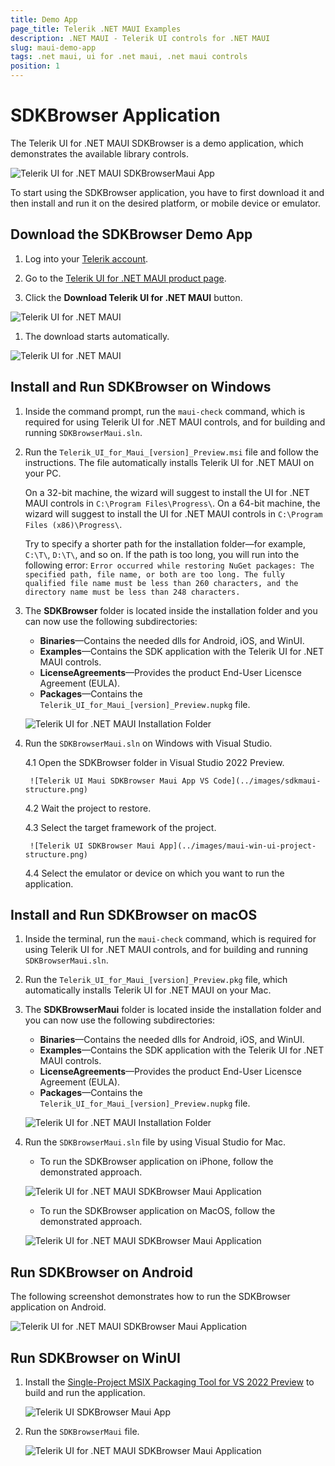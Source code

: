 ```yaml
---
title: Demo App
page_title: Telerik .NET MAUI Examples
description: .NET MAUI - Telerik UI controls for .NET MAUI
slug: maui-demo-app
tags: .net maui, ui for .net maui, .net maui controls
position: 1
---
```


# SDKBrowser Application

The Telerik UI for .NET MAUI SDKBrowser is a demo application, which demonstrates the available library controls.  

![Telerik UI for .NET MAUI SDKBrowserMaui App](../images/demo-maui.gif)

To start using the SDKBrowser application, you have to first download it and then install and run it on the desired platform, or mobile device or emulator.

## Download the SDKBrowser Demo App

1. Log into your [Telerik account](https://www.telerik.com/account/).

1. Go to the [Telerik UI for .NET MAUI product page](https://www.telerik.com/maui-ui).

1. Click the **Download Telerik UI for .NET MAUI** button.

  ![Telerik UI for .NET MAUI](../images/download_maui.png)

1. The download starts automatically.

  ![Telerik UI for .NET MAUI](../images/downloading-maui.png)

## Install and Run SDKBrowser on Windows

1. Inside the command prompt, run the `maui-check` command, which is required for using Telerik UI for .NET MAUI controls, and for building and running `SDKBrowserMaui.sln`.

1. Run the `Telerik_UI_for_Maui_[version]_Preview.msi` file and follow the instructions. The file automatically installs Telerik UI for .NET MAUI on your PC.

    On a 32-bit machine, the wizard will suggest to install the UI for .NET MAUI controls in `C:\Program Files\Progress\`. On a 64-bit machine, the wizard will suggest to install the UI for .NET MAUI controls in `C:\Program Files (x86)\Progress\`.

    Try to specify a shorter path for the installation folder&mdash;for example, `C:\T\`, `D:\T\`, and so on. If the path is too long, you will run into the following error: `Error occurred while restoring NuGet packages: The specified path, file name, or both are too long. The fully qualified file name must be less than 260 characters, and the directory name must be less than 248 characters.`

1. The **SDKBrowser** folder is located inside the installation folder and you can now use the following subdirectories:

    * **Binaries**&mdash;Contains the needed dlls for Android, iOS, and WinUI.
    * **Examples**&mdash;Contains the SDK application with the Telerik UI for .NET MAUI controls.
    * **LicenseAgreements**&mdash;Provides the product End-User Licensce Agreement (EULA).
    * **Packages**&mdash;Contains the `Telerik_UI_for_Maui_[version]_Preview.nupkg` file.

    ![Telerik UI for .NET MAUI Installation Folder](../images/telerik-ui-for-maui-installation-folder.png)

1. Run the `SDKBrowserMaui.sln` on Windows with Visual Studio.

    4.1 Open the SDKBrowser folder in Visual Studio 2022 Preview.

        ![Telerik UI Maui SDKBrowser Maui App VS Code](../images/sdkmaui-structure.png)

    4.2 Wait the project to restore.

    4.3 Select the target framework of the project.

        ![Telerik UI SDKBrowser Maui App](../images/maui-win-ui-project-structure.png)

    4.4 Select the emulator or device on which you want to run the application.

## Install and Run SDKBrowser on macOS

1. Inside the terminal, run the `maui-check` command, which is required for using Telerik UI for .NET MAUI controls, and for building and running `SDKBrowserMaui.sln`.

1. Run the `Telerik_UI_for_Maui_[version]_Preview.pkg` file, which automatically installs Telerik UI for .NET MAUI on your Mac.

1. The **SDKBrowserMaui** folder is located inside the installation folder and you can now use the following subdirectories:

    * **Binaries**&mdash;Contains the needed dlls for Android, iOS, and WinUI.
    * **Examples**&mdash;Contains the SDK application with the Telerik UI for .NET MAUI controls.
    * **LicenseAgreements**&mdash;Provides the product End-User Licensce Agreement (EULA).
    * **Packages**&mdash;Contains the `Telerik_UI_for_Maui_[version]_Preview.nupkg` file.

    ![Telerik UI for .NET MAUI Installation Folder](../images/installation-macos.png)

1. Run the `SDKBrowserMaui.sln` file by using Visual Studio for Mac.

    * To run the SDKBrowser application on iPhone, follow the demonstrated approach.

    ![Telerik UI for .NET MAUI SDKBrowser Maui Application](../images/demo-iphone.png)

    * To run the SDKBrowser application on MacOS, follow the demonstrated approach.

    ![Telerik UI for .NET MAUI SDKBrowser Maui Application](../images/demo-macos.png)

## Run SDKBrowser on Android

The following screenshot demonstrates how to run the SDKBrowser application on Android.

![Telerik UI for .NET MAUI SDKBrowser Maui Application](../images/demo.png)

## Run SDKBrowser on WinUI

1. Install the [Single-Project MSIX Packaging Tool for VS 2022 Preview](https://marketplace.visualstudio.com/items?itemName=ProjectReunion.MicrosoftSingleProjectMSIXPackagingToolsDev17) to build and run the application.

    ![Telerik UI SDKBrowser Maui App](../images/maui-win-ui-project-structure.png)

1. Run the `SDKBrowserMaui` file.

    ![Telerik UI for .NET MAUI SDKBrowser Maui Application](../images/demo-winui.png)
